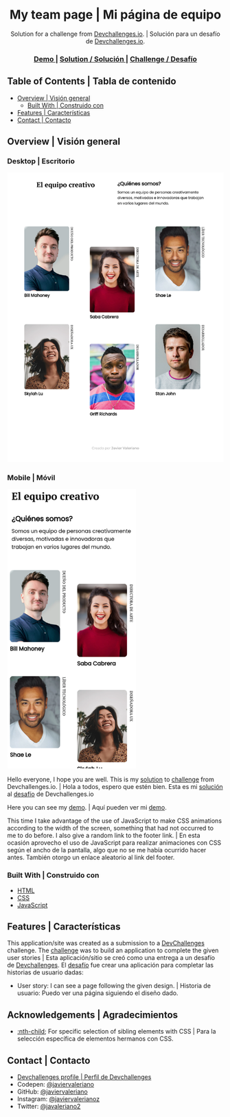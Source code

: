 <!-- Please update value in the {}  -->

<h1 align="center">My team page | Mi página de equipo</h1>

<div align="center">
   Solution for a challenge from  <a href="http://devchallenges.io" target="_blank">Devchallenges.io</a>. | Solución para un desafío de <a href="http://devchallenges.io" target="_blank">Devchallenges.io</a>.
</div>

<div align="center">
  <h3>
    <a href="https://{your-demo-link.your-domain}">
      Demo
    </a>
    <span> | </span>
    <a href="https://{your-url-to-the-solution}">
      Solution / Solución
    </a>
    <span> | </span>
    <a href="https://devchallenges.io/challenges/hhmesazsqgKXrTkYkt0U">
      Challenge / Desafío
    </a>
  </h3>
</div>

<!-- TABLE OF CONTENTS -->

## Table of Contents | Tabla de contenido

- [Overview | Visión general](#overview)
  - [Built With | Construido con](#built-with)
- [Features | Características](#features)
- [Contact | Contacto](#contact)

<!-- OVERVIEW -->

## Overview | Visión general

### Desktop | Escritorio
![Desktop screenshot | Screenshot de escritorio](./desktop_ss.png)

### Mobile | Móvil
<img src="./mobile_ss.png" width="300" height="auto" />

Hello everyone, I hope you are well. This is my [solution]() to [challenge](https://devchallenges.io/challenges/hhmesazsqgKXrTkYkt0U) from Devchallenges.io. |
Hola a todos, espero que estén bien. Esta es mi [solución]() al [desafío](https://devchallenges.io/challenges/hhmesazsqgKXrTkYkt0U) de Devchallenges.io

Here you can see my [demo](). | Aquí pueden ver mi [demo]().

This time I take advantage of the use of JavaScript to make CSS animations according to the width of the screen, something that had not occurred to me to do before. I also give a random link to the footer link. |
En esta ocasión aprovecho el uso de JavaScript para realizar animaciones con CSS según el ancho de la pantalla, algo que no se me había ocurrido hacer antes. También otorgo un enlace aleatorio al link del footer.


### Built With | Construido con

<!-- This section should list any major frameworks that you built your project using. Here are a few examples.-->

- [HTML](https://developer.mozilla.org/es/docs/Learn/HTML/Introduction_to_HTML)
- [CSS](https://developer.mozilla.org/es/docs/Learn/CSS)
- [JavaScript](https://developer.mozilla.org/es/docs/Web/JavaScript)

## Features | Características

<!-- List the features of your application or follow the template. Don't share the figma file here :) -->

This application/site was created as a submission to a [DevChallenges](https://devchallenges.io/challenges) challenge. The [challenge](https://devchallenges.io/challenges/hhmesazsqgKXrTkYkt0U) was to build an application to complete the given user stories | Esta aplicación/sitio se creó como una entrega a un desafío de [Devchallenges](https://devchallenges.io/challenges). El [desafío](https://devchallenges.io/challenges/hhmesazsqgKXrTkYkt0U) fue crear una aplicación para completar las historias de usuario dadas:

- User story: I can see a page following the given design. | Historia de usuario: Puedo ver una página siguiendo el diseño dado.


## Acknowledgements | Agradecimientos

<!-- This section should list any articles or add-ons/plugins that helps you to complete the project. This is optional but it will help you in the future. For exmpale -->

- [:nth-child](https://developer.mozilla.org/es/docs/Web/CSS/:nth-child); For specific selection of sibling elements with CSS | Para la selección específica de elementos hermanos con CSS.

## Contact | Contacto

- [Devchallenges profile | Perfil de Devchallenges](https://devchallenges.io/portfolio/javiervaleriano)
- Codepen: [@javiervaleriano](https://codepen.io/javiervaleriano)
- GitHub: [@javiervaleriano](https://github.com/javiervaleriano)
- Instagram: [@javiervalerianoz](https://www.instagram.com/javiervalerianoz/)
- Twitter: [@javaleriano2](https://twitter.com/javaleriano2)
